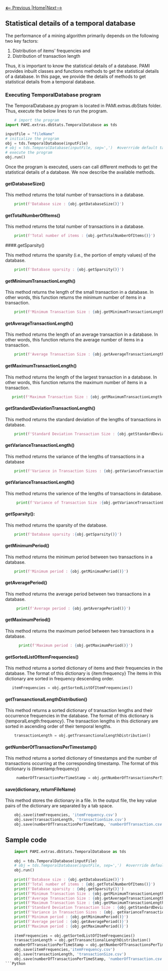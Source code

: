 [__<--__ Previous ](TransactionalDatabase.html)|[Home](temporalDatabaseStats.html)|[_Next_-->](utilityDatabaseStats.html)

## Statistical details of a temporal database

The performance of a mining algorithm primarily depends on the following two key factors: 
1. Distribution of items' frequencies and 
1. Distribution of transaction length

Thus, it is important to know the statistical details of a database. PAMI provides inbuilt classes and functions methods to 
get the statistical details of a database.   In this page, we provide the details of methods to get statistical details from 
a temporal database. 

### Executing TemporalDatabase program

The TemporalDatabase.py program is located in PAMI.extras.dbStats folder. Thus, execute the below lines to run the program.

```Python
    # import the program
import PAMI.extras.dbStats.TemporalDatabase as tds

inputFile = "fileName"
# initialize the program
obj = tds.TemporalDatabase(inputFile)
# obj = tds.TemporalDatabase(inputFile, sep=',')  #overrride default tab seperator
# execute the program
obj.run()
```
Once the program is executed, users can call different methods to get the statistical details of a database. We now describe the available methods.

#### getDatabaseSize()
    
   This method returns the total number of transactions in a database.  
```Python  
    print(f'Database size : {obj.getDatabaseSize()}')
```

#### getTotalNumberOfItems()

   This method returns the total number of transactions in a database.
```Python 
    print(f'Total number of items : {obj.getTotalNumberOfItems()}')
```
####.getSparsity()    

   This method returns the sparsity (i.e., the portion of empty values) of the database.
```Python   
    print(f'Database sparsity : {obj.getSparsity()}')
```
#### getMinimumTransactionLength()

   This method  returns the length of the small transaction in a database. In other words, this function returns the minimum number of items in a transaction.
```Python   
    print(f'Minimum Transaction Size : {obj.getMinimumTransactionLength()}')
```
#### getAverageTransactionLength()

   This method  returns the length of an average transaction in a database. In other words, this function returns the average number of items in a transaction.
```Python   
    print(f'Average Transaction Size : {obj.getAverageTransactionLength()}')
```   
#### getMaximumTransactionLength()
   This method returns the length of the largest transaction in a database. In other words, this function returns the maximum number of items in a transaction.

```Python
   print(f'Maximum Transaction Size : {obj.getMaximumTransactionLength()}')
```    
#### getStandardDeviationTransactionLength()
   This method returns the standard deviation of the lengths of transactions in database.
```Python
    print(f'Standard Deviation Transaction Size : {obj.getStandardDeviationTransactionLength()}')
```
#### getVarianceTransactionLength()

   This method returns the variance of the lengths of transactions in a database
```Python
    print(f'Variance in Transaction Sizes : {obj.getVarianceTransactionLength()')
```    
#### getVarianceTransactionLength()
   This method returns the varience of the lengths of transactions in database.
```Python
     print(f'Variance of Transaction Size :{obj.getVarianceTransactionLength()}')
```
#### getSparsity():
   This method returns the sparsity of the database.
```Python
    print(f'Database sparsity :{obj.getSparsity()}')
```
#### getMinimumPeriod()
   This method returns the minimum period between two transactions in a database.
```Python   
    print(f'Minimum period : {obj.getMinimumPeriod()}')
```
#### getAveragePeriod()
   This method returns the average period between two transactions in a database.
```Python    
     print(f'Average period : {obj.getAveragePeriod()}')
```     
#### getMaximumPeriod()
   This method returns the maximum period between two transactions in a database.
```Python   
      print(f'Maximum period : {obj.getMaximumPeriod()}')
```      
      
#### getSortedListOfItemFrequencies()
   This method returns a sorted dictionary of items and their frequencies in the database. The format of this dictionary is {item:frequency} 
   The items in this dictionary are sorted in frequency descending order. 
 ```Python  
    itemFrequencies = obj.getSortedListOfItemFrequencies()
```
#### getTransanctionalLengthDistribution()
   This method returns a sorted dictionary of transaction lengths and their occurrence frequencies in the database. 
   The format of this dictionary is {temporalLength:frequency}.
   The transaction lengths in this dictionary are sorted in ascending order of their temporal lengths.
```Python   
    transactionLength = obj.getTransanctionalLengthDistribution()
```
#### getNumberOfTransactionsPerTimestamp()
   This method returns a sorted dictionary of timestamps and the number of transactions occurring at the corresponding timestamp.
   The format of this dictionary is {timestamp:frequency}
```Python   
     numberOfTransactionPerTimeStamp = obj.getNumberOfTransactionsPerTimestamp()
```          
#### save(dictionary, returnFileName)
   This method stores the dictionary in a file. In the output file, the key value pairs of the dictionary are separated by a tab space. 
```Python   
    obj.save(itemFrequencies, 'itemFrequency.csv')
    obj.save(transactionLength, 'transactionSize.csv')       
    obj.save(numberOfTransactionPerTimeStamp, 'numberOfTransaction.csv')
```    
    
## Sample code 
```Python
    import PAMI.extras.dbStats.TemporalDatabase as tds
          
    obj = tds.TemporalDatabase(inputFile)
    # obj = tds.TemporalDatabase(inputFile, sep=',')  #overrride default tab seperator
    obj.run()
    
    print(f'Database size : {obj.getDatabaseSize()}')
    print(f'Total number of items : {obj.getTotalNumberOfItems()}')
    print(f'Database sparsity : {obj.getSparsity()}')
    print(f'Minimum Transaction Size : {obj.getMinimumTransactionLength()}')
    print(f'Average Transaction Size : {obj.getAverageTransactionLength()}')
    print(f'Maximum Transaction Size : {obj.getMaximumTransactionLength()}')
    print(f'Standard Deviation Transaction Size : {obj.getStandardDeviationTransactionLength()}')
    print(f'Variance in Transaction Sizes : {obj. getVarianceTransactionLength()}')
    print(f'Minimum period : {obj.getMinimumPeriod()}')
    print(f'Average period : {obj.getAveragePeriod()}')
    print(f'Maximum period : {obj.getMaximumPeriod()}')
    
    itemFrequencies = obj.getSortedListOfItemFrequencies()
    transactionLength = obj.getTransanctionalLengthDistribution()
    numberOfTransactionPerTimeStamp = obj.getNumberOfTransactionsPerTimestamp()
    obj.save(itemFrequencies,'itemFrequency.csv')
    obj.save(transactionLength, 'transactionSize.csv')
    obj.save(numberOfTransactionPerTimeStamp, 'numberOfTransaction.csv')
```Python





